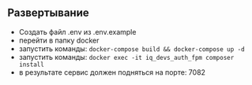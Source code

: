 ## Развертывание

- Создать файл .env из .env.example
- перейти в папку docker
- запустить команды: ```docker-compose build && docker-compose up -d```
- запустить команды: ```docker exec -it iq_devs_auth_fpm composer install```
- в результате сервис должен подняться на порте: 7082



